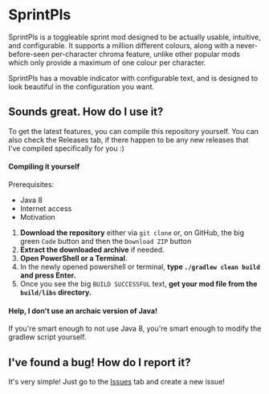 # SprintPls

SprintPls is a toggleable sprint mod designed to be actually usable, intuitive, and configurable. It supports a million different colours,
along with a never-before-seen per-character chroma feature, unlike other popular mods which only provide a maximum of one colour per
character.

SprintPls has a movable indicator with configurable text, and is designed to look beautiful in the configuration you want.


## Sounds great. How do I use it?

To get the latest features, you can compile this repository yourself.
You can also check the Releases tab, if there happen to be any new releases that I've compiled specifically for you :)

#### Compiling it yourself

Prerequisites:
 - Java 8
 - Internet access
 - Motivation


1. **Download the repository** either via `git clone` or, on GitHub, the big green `Code` button and then the `Download ZIP` button
2. **Extract the downloaded archive** if needed.
3. **Open PowerShell or a Terminal**.
4. In the newly opened powershell or terminal, **type `./gradlew clean build` and press Enter.**
5. Once you see the big `BUILD SUCCESSFUL` text, **get your mod file from the `build/libs` directory.**

#### Help, I don't use an archaic version of Java!

If you're smart enough to not use Java 8, you're smart enough to modify the gradlew script yourself.

## I've found a bug! How do I report it?

It's very simple! Just go to the [Issues](https://github.com/bluelhf/SprintPls/issues) tab and create a new issue!